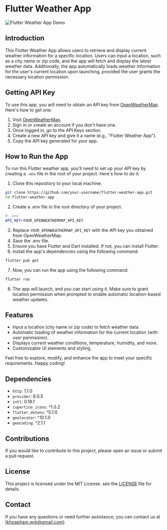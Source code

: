 # Flutter Weather App

![Flutter Weather App Demo](app_demo.gif)

## Introduction

This Flutter Weather App allows users to retrieve and display current weather information for a specific location. 
Users can input a location, such as a city name or zip code, and the app will fetch and display the latest weather data. 
Additionally, the app automatically loads weather information for the user's current location upon launching, provided the user grants the necessary location permission.

## Getting API Key

To use this app, you will need to obtain an API key from [OpenWeatherMap](https://openweathermap.org). Here's how to get one:

1. Visit [OpenWeatherMap](https://openweathermap.org).
2. Sign in or create an account if you don't have one.
3. Once logged in, go to the API Keys section.
4. Create a new API key and give it a name (e.g., "Flutter Weather App").
5. Copy the API key generated for your app.

## How to Run the App

To run this Flutter weather app, you'll need to set up your API key by creating a `.env` file in the root of your project. Here's how to do it:

1. Clone this repository to your local machine.
```bash
git clone https://github.com/your-username/flutter-weather-app.git
cd flutter-weather-app
```

2. Create a .env file in the root directory of your project.
```bash
# .env
API_KEY=YOUR_OPENWEATHERMAP_API_KEY
```

3. Replace `YOUR_OPENWEATHERMAP_API_KEY` with the API key you obtained from OpenWeatherMap.
4. Save the .env file.
5. Ensure you have Flutter and Dart installed. If not, you can install Flutter. 
6. Install the app's dependencies using the following command:
```bash
flutter pub get
```

7. Now, you can run the app using the following command:
```bash
flutter run
```
8. The app will launch, and you can start using it. Make sure to grant location permission when prompted to enable automatic location-based weather updates.

## Features
- Input a location (city name or zip code) to fetch weather data.
- Automatic loading of weather information for the current location (with user permission).
- Displays current weather conditions, temperature, humidity, and more.
- Customizable UI elements and styling.

Feel free to explore, modify, and enhance the app to meet your specific requirements. Happy coding!

## Dependencies

- `http`: 1.1.0
- `provider`: 6.0.5
- `intl`: 0.18.1
- `cupertino_icons`: ^1.0.2
- `flutter_dotenv`: ^5.1.0
- `geolocator`: ^10.1.0
- `geocoding`: ^2.1.1

## Contributions

If you would like to contribute to this project, please open an issue or submit a pull request.

## License

This project is licensed under the MIT License. see the [LICENSE](https://github.com/windy-itus/weather_app/blob/main/LICENSE) file for details.

## Contact

If you have any questions or need further assistance, you can contact us at [khoapham.wrk@gmail.com].
